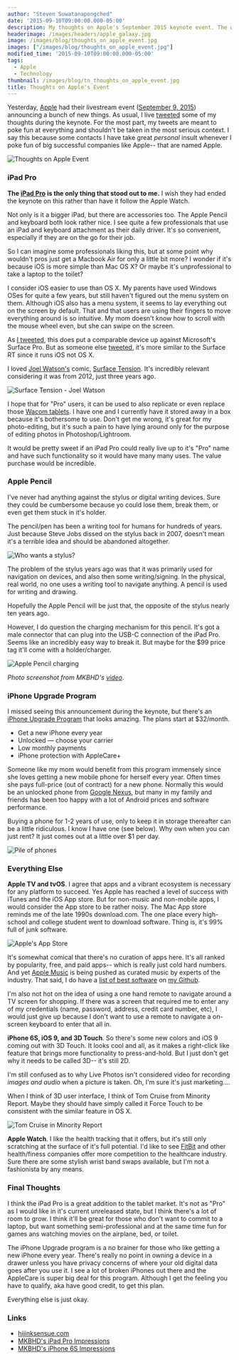 ```yaml
---
author: "Steven Suwatanapongched"
date: '2015-09-10T09:00:00.000-05:00'
description: My thoughts on Apple's September 2015 keynote event. The winners were the iPad Pro and the iPhone Upgrade program.
headerimage: /images/headers/apple_galaxy.jpg
image: /images/blog/thoughts_on_apple_event.jpg
images: ["/images/blog/thoughts_on_apple_event.jpg"]
modified_time: '2015-09-10T09:00:00.000-05:00'
tags:
  - Apple
  - Technology
thumbnail: /images/blog/tn_thoughts_on_apple_event.jpg
title: Thoughts on Apple's Event
---
```



Yesterday, [Apple](https://www.apple.com) had their livestream event ([September 9, 2015](https://www.apple.com/apple-events/september-2015/)) announcing a bunch of new things. As usual, I live [tweeted](https://twitter.com/sunpech) some of my thoughts during the keynote. For the most part, my tweets are meant to poke fun at everything and shouldn't be taken in the most serious context. I say this because some contacts I have take great *personal* insult whenever I poke fun of big successful companies like Apple-- that are named Apple.

![Thoughts on Apple Event](/images/blog/thoughts_on_apple_event.jpg)

### iPad Pro

**The [iPad Pro](https://www.apple.com/ipad-pro/) is the only thing that stood out to me.** I wish they had ended the keynote on this rather than have it follow the Apple Watch.

Not only is it a bigger iPad, but there are accessories too. The Apple Pencil and keyboard both look rather nice. I see quite a few professionals that use an iPad and keyboard attachment as their daily driver. It's so convenient, especially if they are on the go for their job.

So I can imagine some professionals liking this, but at some point why wouldn't pros just get a Macbook Air for only a little bit more? I wonder if it's because iOS is more simple than Mac OS X? Or maybe it's unprofessional to take a laptop to the toilet?

I consider iOS easier to use than OS X. My parents have used Windows OSes for quite a few years, but still haven't figured out the menu system on them. Although iOS also has a menu system, it seems to lay everything out on the screen by default. That and that users are using their fingers to move everything around is so intuitive. My mom doesn't know how to scroll with the mouse wheel even, but she can swipe on the screen.

As [I tweeted](https://twitter.com/sunpech/status/641663550780366848), this does put a comparable device up against Microsoft's Surface Pro. But as someone else [tweeted](https://twitter.com/shribr/status/641666188217610240), it's more similar to the Surface RT since it runs iOS not OS X.

I loved [Joel Watson's](https://twitter.com/hijinksensue) comic, [Surface Tension](https://hijinksensue.com/comic/surface-tension/). It's incredibly relevant considering it was from 2012, just three years ago.

![Surface Tension - Joel Watson](/images/blog/2012-06-19-surface-tension.jpg)

I hope that for "Pro" users, it can be used to also replicate or even replace those [Wacom tablets](https://www.wacom.com/en-us/products/pen-tablets). I have one and I currently have it stored away in a box because it's bothersome to use. Don't get me wrong, it's great for my photo-editing, but it's such a pain to have lying around only for the purpose of editing photos in Photoshop/Lightroom.

It would be pretty sweet if an iPad Pro could really live up to it's "Pro" name and have such functionality so it would have many many uses. The value purchase would be incredible.

### Apple Pencil

I've never had anything against the stylus or digital writing devices. Sure they could be cumbersome because yo could lose them, break them, or even get them stuck in it's holder.

The pencil/pen has been a writing tool for humans for hundreds of years. Just because Steve Jobs dissed on the stylus back in 2007, doesn't mean it's a terrible idea and should be abandoned altogether.

![Who wants a stylus?](/images/blog/who-wants-a-stylus.jpg)

The problem of the stylus years ago was that it was primarily used for navigation on devices, and also then some writing/signing. In the physical, real world, no one uses a writing tool to navigate anything. A pencil is used for writing and drawing.

Hopefully the Apple Pencil will be just that, the opposite of the stylus nearly ten years ago.

However, I do question the charging mechanism for this pencil. It's got a male connector that can plug into the USB-C connection of the iPad Pro. Seems like an incredibly easy way to break it. But maybe for the $99 price tag it'll come with a holder/charger.

![Apple Pencil charging](/images/blog/apple_pencil_charging2.jpg)

*Photo screenshot from MKBHD's [video](https://www.youtube.com/watch?v=HALtebWHpNA)*.

### iPhone Upgrade Program

I missed seeing this announcement during the keynote, but there's an [iPhone Upgrade Program](https://www.apple.com/shop/iphone/iphone-upgrade-program) that looks amazing. The plans start at $32/month.

* Get a new iPhone every year
* Unlocked — choose your carrier
* Low monthly payments
* iPhone protection with AppleCare+

Someone like my mom would benefit from this program immensely since she loves getting a new mobile phone for herself every year. Often times she pays full-price (out of contract) for a new phone. Normally this would be an unlocked phone from [Google Nexus](https://www.google.com/nexus/), but many in my family and friends has been too happy with a lot of Android prices and software performance.

Buying a phone for 1-2 years of use, only to keep it in storage thereafter can be a little ridiculous. I know I have one (see below). Why own when you can just rent? It just comes out at a little over $1 per day.

![Pile of phones](/images/blog/pile_of_phones.jpg)

### Everything Else

**Apple TV and tvOS**. I agree that apps and a vibrant ecosystem is necessary for any platform to succeed. Yes Apple has reached a level of success with iTunes and the iOS App store. But for non-music and non-mobile apps, I would consider the App store to be rather noisy. The Mac App store reminds me of the late 1990s download.com. The one place every high-school and college student went to download software. Thing is, it's 99% full of junk software.

![Apple's App Store](/images/blog/apple_app_store_screenshot.jpg)

It's somewhat comical that there's no curation of apps here. It's all ranked by popularity, free, and paid apps-- which is really just cold hard numbers. And yet [Apple Music](https://www.apple.com/music/) is being pushed as curated music by experts of the industry. That said, I do have a [list of best software](https://github.com/sunpech/best_software_list) on [my Github](https://github.com/sunpech).

I'm also not hot on the idea of using a one hand remote to navigate around a TV screen for shopping. If there was a screen that required me to enter any of my credentials (name, password, address, credit card number, etc), I would just give up because I don't want to use a remote to navigate a on-screen keyboard to enter that all in.

**iPhone 6S, iOS 9, and 3D Touch**. So there's some new colors and iOS 9 coming out with 3D Touch. It looks cool and all, as it makes a right-click like feature that brings more functionality to press-and-hold. But I just don't get why it needs to be called 3D-- it's still 2D.

I'm still confused as to why Live Photos isn't considered video for recording *images and audio* when a picture is taken. Oh, I'm sure it's just marketing....

When I think of 3D user interface, I think of Tom Cruise from Minority Report. Maybe they should have simply called it Force Touch to be consistent with the similar feature in OS X.

![Tom Cruise in Minority Report](/images/blog/tom_cruise_minority_report.jpg)

**Apple Watch**. I like the health tracking that it offers, but it's still only scratching at the surface of it's full potential. I'd like to see [FitBit](https://www.fitbit.com/) and other health/finess companies offer more competition to the healthcare industry. Sure there are some stylish wrist band swaps available, but I'm not a fashionista by any means.

### Final Thoughts

I think the iPad Pro is a great addition to the tablet market. It's not as "Pro" as I would like in it's current unreleased state, but I think there's a lot of room to grow. I think it'll be great for those who don't want to commit to a laptop, but want something semi-professional and at the same time fun for games ans watching movies on the airplane, bed, or toilet.

The iPhone Upgrade program is a no brainer for those who like getting a new iPhone every year. There's really no point in owning a device in a drawer unless you have privacy concerns of where your old digital data goes after you use it. I see a lot of broken iPhones out there and the AppleCare is super big deal for this program. Although I get the feeling you have to qualify, aka have good credit, to get this plan.

Everything else is just okay.

### Links

* [hijinksensue.com](https://hijinksensue.com)
* [MKBHD's iPad Pro Impressions](https://www.youtube.com/watch?v=HALtebWHpNA)
* [MKBHD's iPhone 6S Impressions](https://www.youtube.com/watch?v=gN-MeB-S8Kw)